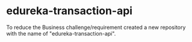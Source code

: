 # edureka-transaction-api
To reduce the Business challenge/requirement created a new repository with the name of "edureka-transaction-api".
